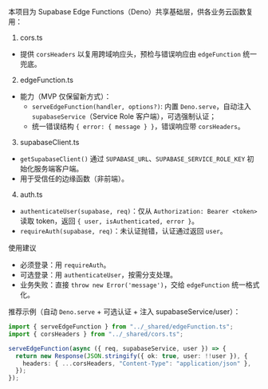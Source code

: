 本项目为 Supabase Edge Functions（Deno）共享基础层，供各业务云函数复用：

1) cors.ts
- 提供 `corsHeaders` 以复用跨域响应头，预检与错误响应由 `edgeFunction` 统一兜底。

2) edgeFunction.ts
- 能力（MVP 仅保留新方式）：
  - `serveEdgeFunction(handler, options?)`: 内置 `Deno.serve`，自动注入 `supabaseService`（Service Role 客户端），可选强制认证；
  - 统一错误结构 `{ error: { message } }`，错误响应带 `corsHeaders`。

3) supabaseClient.ts
- `getSupabaseClient()` 通过 `SUPABASE_URL`、`SUPABASE_SERVICE_ROLE_KEY` 初始化服务端客户端。
- 用于受信任的边缘函数（非前端）。

4) auth.ts
- `authenticateUser(supabase, req)`：仅从 `Authorization: Bearer <token>` 读取 token，返回 `{ user, isAuthenticated, error }`。
- `requireAuth(supabase, req)`：未认证抛错，认证通过返回 `user`。

使用建议
- 必须登录：用 `requireAuth`。
- 可选登录：用 `authenticateUser`，按需分支处理。
- 业务失败：直接 `throw new Error('message')`，交给 `edgeFunction` 统一格式化。

推荐示例（自动 `Deno.serve` + 可选认证 + 注入 supabaseService/user）：

```ts
import { serveEdgeFunction } from "../_shared/edgeFunction.ts";
import { corsHeaders } from "../_shared/cors.ts";

serveEdgeFunction(async ({ req, supabaseService, user }) => {
  return new Response(JSON.stringify({ ok: true, user: !!user }), {
    headers: { ...corsHeaders, "Content-Type": "application/json" },
  });
});
```



